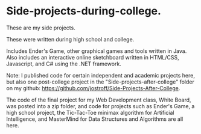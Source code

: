 # Side-projects-during-college.
These are my side projects. 

These were written during high school and college.

Includes Ender's Game, other graphical games and tools written in Java.
Also includes an interactive online sketchboard written in HTML/CSS, Javascript, and C# using the .NET framework.

Note: I published code for certain independent and academic projects here, but also one post-college project in the "Side-projects-after-college" folder on my github: https://github.com/jostroff/Side-Projects-After-College.

The code of the final project for my Web Development class, White Board, was posted into a zip folder, and code for projects such as Ender's Game, a high school project, the Tic-Tac-Toe minimax algorithm for Artificial Intelligence, and MasterMind for Data Structures and Algorithms are all here.
